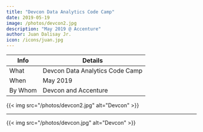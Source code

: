 ```yaml
---
title: "Devcon Data Analytics Code Camp"
date: 2019-05-19
image: /photos/devcon2.jpg
description: "May 2019 @ Accenture"
author: Juan Dalisay Jr.
icon: /icons/juan.jpg
---
```



Info | Details 
--- | ---
What | Devcon Data Analytics Code Camp
When | May  2019
By Whom | Devcon and Accenture

{{< img src="/photos/devcon2.jpg" alt="Devcon" >}}

---


{{< img src="/photos/devcon.jpg" alt="Devcon" >}}